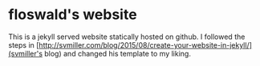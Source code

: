floswald's website
==================

This is a jekyll served website statically hosted on github. I followed the steps in [http://svmiller.com/blog/2015/08/create-your-website-in-jekyll/](svmiller's blog) and changed his template to my liking.
